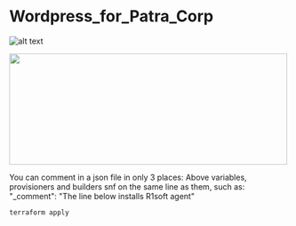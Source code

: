 # Wordpress_for_Patra_Corp

![alt text](https://user-images.githubusercontent.com/57076637/96326823-14361600-1002-11eb-9281-fccafa0c5b92.png)

<img src="https://user-images.githubusercontent.com/57076637/96326780-9e31af00-1001-11eb-9abb-8aebfa85b187.png" width="500" height="200">

You can comment in a json file in only 3 places: 
Above variables, provisioners and builders snf on the same line as them, such as:
"_comment": "The line below installs R1soft agent"



```
terraform apply
```



